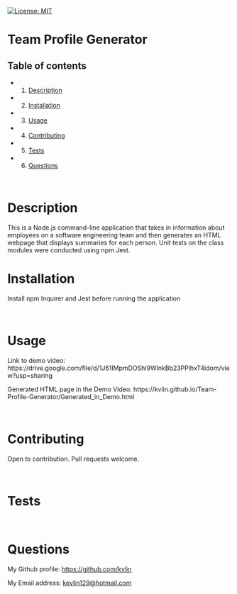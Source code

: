 [![License: MIT](https://img.shields.io/badge/License-MIT-yellow.svg)](https://opensource.org/licenses/MIT)

<h1>Team Profile Generator</h1>
<!-- Table of content -->
<h2>Table of contents</h2>

* 1. [Description](#Description)
* 2. [Installation](#Installation)
* 3. [Usage](#Usage)
* 4. [Contributing](#Contributing)
* 5. [Tests](#Tests)
* 6. [Questions](#Questions) 


<br>

<h1>Description</h1>
<p>This is a Node.js command-line application that takes in information about employees on a software engineering team and then generates an HTML webpage that displays summaries for each person. Unit tests on the class modules were conducted using npm Jest.</p>
<h1>Installation</h1>
<p>Install npm Inquirer and Jest before running the application</p>
<br>
<h1>Usage</h1>
<p>Link to demo video: https://drive.google.com/file/d/1J61IMpmDOShI9WlnkBb23PPihxT4idom/view?usp=sharing</p>
<p>Generated HTML page in the Demo Video: https://kvlin.github.io/Team-Profile-Generator/Generated_in_Demo.html</p>
<br>
<h1>Contributing</h1>
<p>Open to contribution. Pull requests welcome.</p>
<br>
<h1>Tests</h1>
<p>
<br>
<h1>Questions</h1>
<p><span>My Github profile: </span><a href="https://github.com/klin4994" class="col-12">https://github.com/kvlin</a></p>
<p><span>My Email address: </span><a href = "mailto: kevlin129@hotmail.com">kevlin129@hotmail.com</a></p>
</p>
  
